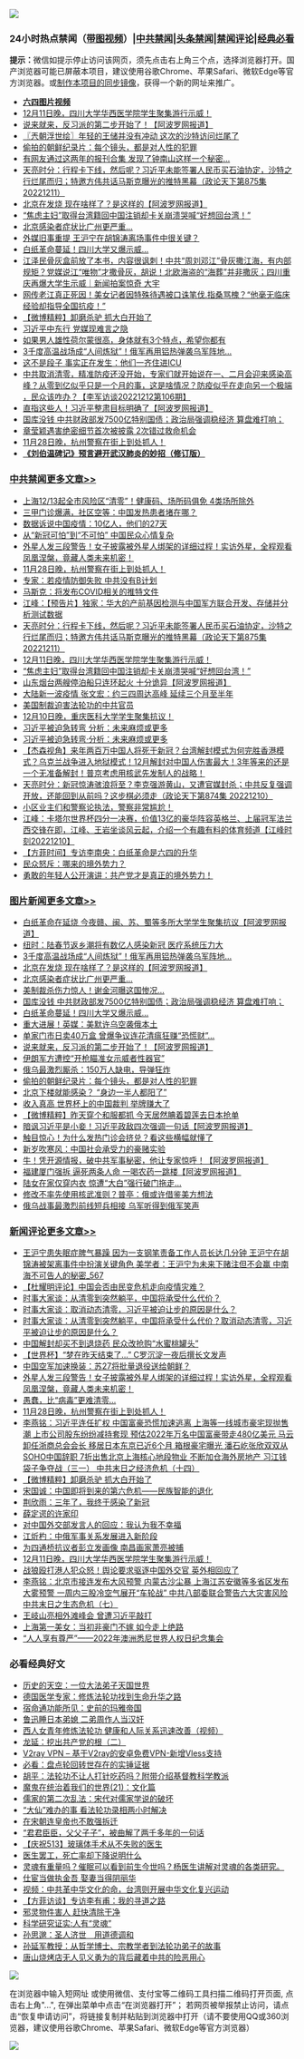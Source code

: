 ![](https://raw.githubusercontent.com/jsvpn/jsproxy/dev/64photo/fqnews-qr.jpg)

<div id="tt">
<h3>24小时热点禁闻（<a href="https://aaa.v2dns.tk/?QAjUl=BgRp5UNKRn&T5Vk=fPVH&Q59Ab=WxGE" target="_blank">带图视频</a>）|<a href="#%E4%B8%AD%E5%85%B1%E7%A6%81%E9%97%BB%E6%9B%B4%E5%A4%9A%E6%96%87%E7%AB%A0">中共禁闻</a>|<a href="#%E5%9B%BE%E7%89%87%E6%96%B0%E9%97%BB%E6%9B%B4%E5%A4%9A%E6%96%87%E7%AB%A0">头条禁闻</a>|<a href="#%E6%96%B0%E9%97%BB%E8%AF%84%E8%AE%BA%E6%9B%B4%E5%A4%9A%E6%96%87%E7%AB%A0">禁闻评论|<a href="#%E5%BF%85%E7%9C%8B%E7%BB%8F%E5%85%B8%E5%A5%BD%E6%96%87">经典必看</a></h3>
<div><b>提示：</b>微信如提示停止访问该网页，须先点击右上角三个点，选择浏览器打开。国产浏览器可能已屏蔽本项目，建议使用谷歌Chrome、苹果Safari、微软Edge等官方浏览器。或<a href="%E5%88%B6%E4%BD%9Cgit%E7%A6%81%E9%97%BB%E9%95%9C%E5%83%8F.md">制作本项目的同步镜像</a>，获得一个新的网址来推广。</div>
<ul>
<li><b><a href="http://d2.v2rss.gq/64.mp4" target="_blank">六四图片视频</a></b></li>
<li><a href="/comments/20221212/1822414.md">12月11日晚，四川大学华西医学院学生聚集游行示威！</a></li>
<li><a href="/topimagenews/20221212/1822470.md">说来就来，反习派的第二步开始了！【阿波罗网报道】</a></li>
<li><a href="/ssgc/20221212/1822404.md">〖兲朝浮世绘〗年轻的王储并没有冲动 这次的沙特访问烂尾了</a></li>
<li><a href="/topimagenews/20221212/1822428.md">偷拍的朝鲜纪录片：每个镜头，都是对人性的犯罪</a></li>
<li><a href="/cnnews/20221212/1822444.md">有网友通过这两年的报刊合集 发现了钟南山这样一个秘密…</a></li>
<li><a href="/cbnews/20221212/1822451.md">天亮时分：行程卡下线，然后呢？习近平未能签署人民币买石油协定，沙特之行烂尾而归；特邀方伟共话马斯克曝光的推特黑幕（政论天下第875集 20221211）</a></li>
<li><a href="/topimagenews/20221212/1822574.md">北京在发烧 现在啥样了？是这样的【阿波罗网报道】</a></li>
<li><a href="/cbnews/20221212/1822400.md">“焦虑主妇”取得台湾籍回中国注销却卡关崩溃哭喊“好想回台湾！”</a></li>
<li><a href="/topimagenews/20221212/1822542.md">北京感染者症状比广州更严重…</a></li>
<li><a href="/baitai/20221212/1822463.md">外媒旧事重提 王沪宁在胡锦涛离场事件中很关键？</a></li>
<li><a href="/topimagenews/20221212/1822532.md">白纸革命蔓延！四川大学又爆示威…</a></li>
<li><a href="/sohnews/20221212/1822614.md">江泽民骨灰盒前放了本书，内容很讽刺！中共“周刘邓江”骨灰撒江海，有内部规矩？党媒说江“唯物”才撒骨灰，胡说！北欧海盗的“海葬”并非撒灰；四川重庆再爆大学生示威｜新闻拍案惊奇 大宇</a></li>
<li><a href="/sohnews/20221212/1822629.md">网传老江真正死因！美女记者因特殊待遇被口诛笔伐.指桑骂槐？“他毫无临床经验却指导全国抗疫！”</a></li>
<li><a href="/comments/20221212/1822513.md">【微博精粹】卸磨杀驴 抓大白开始了</a></li>
<li><a href="/ssgc/20221212/1822534.md">习近平中东行 党媒现难言之隐</a></li>
<li><a href="/health/20221212/1822452.md">如果男人雄性荷尔蒙很高，身体就有3个特点，希望你都有</a></li>
<li><a href="/topimagenews/20221212/1822575.md">3千度高温战场成“人间炼狱”！俄军再用铝热弹袭乌军阵地…</a></li>
<li><a href="/cnnews/20221212/1822445.md">这不是段子 事实正在发生：他们一齐住进ICU</a></li>
<li><a href="/sohnews/20221212/1822554.md">中共取消清零，精准防疫还没开始，专家们就开始说在一、二月会迎来感染高峰？从零到亿似乎只是一个月的事，这是啥情况？防疫似乎在走向另一个极端 ，民众该咋办？【李军访谈20221212第106期】</a></li>
<li><a href="/cnnews/20221212/1822485.md">直指这些人！习近平整肃目标明确了【阿波罗网报道】</a></li>
<li><a href="/topimagenews/20221212/1822533.md">国库没钱 中共财政部发7500亿特别国债；政治局强调稳经济 算盘难打响；</a></li>
<li><a href="/cnnews/20221212/1822638.md">章莹颖遇害绝密细节首次被披露 2次错过救命机会</a></li>
<li><a href="/comments/20221212/1822555.md">11月28日晚，杭州警察在街上到处抓人！</a></li>
<li><b><a href="/comments/20200207/1272816.md" target="_blank">《刘伯温碑记》预言避开武汉肺炎的妙招（修订版）</a></b></li>
</ul>
</div>

<div class="catlist">
<h3><a href="/cbnews/" target="_blank">中共禁闻</a><span><a href="/cbnews/" target="_blank" rel="nofollow">更多文章>></a></span></h3>
<ul>
<li><a href="/cbnews/20221213/1822743.md" target="_blank">上海12/13起全市风险区“清零”！健康码、场所码俱免 4类场所除外</a></li>
<li><a href="/cbnews/20221212/1822652.md" target="_blank">三甲门诊爆满，社区空等：中国发热患者堵在哪？</a></li>
<li><a href="/cbnews/20221212/1822636.md" target="_blank">数据诉说中国疫情：10亿人，他们的27天</a></li>
<li><a href="/cbnews/20221212/1822630.md" target="_blank">从“新冠可怕”到“不可怕” 中国民众心情复杂</a></li>
<li><a href="/comments/20221212/1822626.md" target="_blank">外星人发三段警告！女子披露被外星人绑架的详细过程！实访外星，全程观看凤凰涅槃，竟藏人类未来机密！</a></li>
<li><a href="/comments/20221212/1822555.md" target="_blank">11月28日晚，杭州警察在街上到处抓人！</a></li>
<li><a href="/cbnews/20221212/1822528.md" target="_blank">专家：若疫情防御失败 中共没有B计划</a></li>
<li><a href="/cbnews/20221212/1822523.md" target="_blank">马斯克：将发布COVID相关的推特文件</a></li>
<li><a href="/cbnews/20221212/1822519.md" target="_blank">江峰：【预告片】独家：华大的产前基因检测与中国军方联合开发、存储并分析测试数据</a></li>
<li><a href="/cbnews/20221212/1822451.md" target="_blank">天亮时分：行程卡下线，然后呢？习近平未能签署人民币买石油协定，沙特之行烂尾而归；特邀方伟共话马斯克曝光的推特黑幕（政论天下第875集 20221211）</a></li>
<li><a href="/comments/20221212/1822414.md" target="_blank">12月11日晚，四川大学华西医学院学生聚集游行示威！</a></li>
<li><a href="/cbnews/20221212/1822400.md" target="_blank">“焦虑主妇”取得台湾籍回中国注销却卡关崩溃哭喊“好想回台湾！”</a></li>
<li><a href="/cbnews/20221212/1822399.md" target="_blank">山东烟台两艘停泊船只连环起火 十分诡异【阿波罗网报道】</a></li>
<li><a href="/cbnews/20221212/1822393.md" target="_blank">大陆新一波疫情 张文宏：约三四周达高峰 延续三个月至半年</a></li>
<li><a href="/cbnews/20221211/1822322.md" target="_blank">美国制裁迫害法轮功的中共官员</a></li>
<li><a href="/comments/20221211/1822289.md" target="_blank">12月10日晚，重庆医科大学学生聚集抗议！</a></li>
<li><a href="/cbnews/20221211/1822276.md" target="_blank">习近平被迫急转弯 分析：未来麻烦或更多</a></li>
<li><a href="/cbnews/20221211/1822263.md" target="_blank">习近平被迫急转弯·分析：未来麻烦或更多</a></li>
<li><a href="/comments/20221211/1822255.md" target="_blank">【杰森视角】来年两百万中国人将死于新冠？台湾解封模式为何完胜香港模式？乌克兰战争进入地狱模式！12月解封对中国人伤害最大！3年等来的还是一个无准备解封！普京考虑用核武先发制人的战略！</a></li>
<li><a href="/cbnews/20221211/1822229.md" target="_blank">天亮时分：新冠惊涛骇浪将至？李克强游黄山，又遭官媒封杀；中共反复强调开放，还能回到从前吗？这步棋必须走（政论天下第874集 20221210）</a></li>
<li><a href="/comments/20221211/1822150.md" target="_blank">小区业主们和警察论执法，警察非常尴尬！</a></li>
<li><a href="/cbnews/20221211/1822145.md" target="_blank">江峰：卡塔尔世界杯四分一决赛，价值13亿的豪华阵容英格兰、上届冠军法兰西交锋在即，江峰、王岩坐谈风云起，介绍一个有趣有料的体育频道【江峰时刻20221210】</a></li>
<li><a href="/comments/20221211/1822135.md" target="_blank">【方菲时间】专访李南央：白纸革命是六四的升华</a></li>
<li><a href="/comments/20221211/1822127.md" target="_blank">民众怒斥：哪来的境外势力？</a></li>
<li><a href="/comments/20221211/1822111.md" target="_blank">勇敢的年轻人公开演讲：共产党才是真正的境外势力！</a></li>

</ul>
</div>
<div class="catlist">
<h3><a href="/topimagenews/" target="_blank">图片新闻</a><span><a href="/topimagenews/" target="_blank" rel="nofollow">更多文章>></a></span></h3>
<ul>
<li><a href="/topimagenews/20221213/1822752.md" target="_blank">白纸革命在延烧 今夜赣、闽、苏、蜀等多所大学学生聚集抗议【阿波罗网报道】</a></li>
<li><a href="/topimagenews/20221213/1822708.md" target="_blank">纽时：陆春节返乡潮将有数亿人感染新冠 医疗系统压力大</a></li>
<li><a href="/topimagenews/20221212/1822575.md" target="_blank">3千度高温战场成“人间炼狱”！俄军再用铝热弹袭乌军阵地…</a></li>
<li><a href="/topimagenews/20221212/1822574.md" target="_blank">北京在发烧 现在啥样了？是这样的【阿波罗网报道】</a></li>
<li><a href="/topimagenews/20221212/1822542.md" target="_blank">北京感染者症状比广州更严重…</a></li>
<li><a href="/topimagenews/20221212/1822536.md" target="_blank">美制裁杀伤力惊人！谢金河曝这国惨况…</a></li>
<li><a href="/topimagenews/20221212/1822533.md" target="_blank">国库没钱 中共财政部发7500亿特别国债；政治局强调稳经济 算盘难打响；</a></li>
<li><a href="/topimagenews/20221212/1822532.md" target="_blank">白纸革命蔓延！四川大学又爆示威…</a></li>
<li><a href="/topimagenews/20221212/1822525.md" target="_blank">重大进展！英媒：美默许乌空袭俄本土</a></li>
<li><a href="/topimagenews/20221212/1822501.md" target="_blank">单家门市日卖40万盒 曾爆争议连花清瘟狂赚“恐慌财”…</a></li>
<li><a href="/topimagenews/20221212/1822470.md" target="_blank">说来就来，反习派的第二步开始了！【阿波罗网报道】</a></li>
<li><a href="/topimagenews/20221212/1822469.md" target="_blank">伊朗军方遭控“开枪瞄准女示威者性器官”</a></li>
<li><a href="/topimagenews/20221212/1822467.md" target="_blank">俄乌最激烈厮杀：150万人缺电，导弹狂炸</a></li>
<li><a href="/topimagenews/20221212/1822428.md" target="_blank">偷拍的朝鲜纪录片：每个镜头，都是对人性的犯罪</a></li>
<li><a href="/topimagenews/20221211/1822308.md" target="_blank">北京下楼就能感染？ “身边一半人都阳了”</a></li>
<li><a href="/topimagenews/20221211/1822278.md" target="_blank">收入真高 世界杯上的中国裁判 举牌赚大了</a></li>
<li><a href="/topimagenews/20221211/1822247.md" target="_blank">【微博精粹】昨天穿个和服都抓 今天居然腆着碧莲去日本抢单</a></li>
<li><a href="/topimagenews/20221211/1822240.md" target="_blank">暗讽习近平是小妾！习近平政敌四次强调一句话【阿波罗网报道】</a></li>
<li><a href="/topimagenews/20221211/1822239.md" target="_blank">触目惊心！为什么发热门诊会挤兑？看这些横幅就懂了</a></li>
<li><a href="/topimagenews/20221211/1822238.md" target="_blank">新岁吹寒风：中国社会承受力的豪赌实验</a></li>
<li><a href="/topimagenews/20221211/1822194.md" target="_blank">牛！凭开源情报，破中共军事秘密，他让专家惊呼！【阿波罗网报道】</a></li>
<li><a href="/topimagenews/20221211/1822122.md" target="_blank">福建厦门强拆 逼死两条人命 一喝农药一跳楼【阿波罗网报道】</a></li>
<li><a href="/topimagenews/20221210/1821977.md" target="_blank">陆女在家仅穿内衣 惊遭“大白”强行破门拖走…</a></li>
<li><a href="/topimagenews/20221210/1821965.md" target="_blank">修改不率先使用核武准则？普亭：俄或许借鉴美方想法</a></li>
<li><a href="/topimagenews/20221210/1821961.md" target="_blank">俄乌战事最激烈前线短兵相接 乌军听得到俄军笑声</a></li>

</ul>
</div>
<div class="catlist">
<h3><a href="/comments/" target="_blank">新闻评论</a><span><a href="/comments/" target="_blank" rel="nofollow">更多文章>></a></span></h3>
<ul>
<li><a href="/comments/20221213/1822707.md" target="_blank">王沪宁患失眠症脾气暴躁 因为一支钢笔责备工作人员长达几分钟 王沪宁在胡锦涛被架离事件中扮演关键角色 美学者：王沪宁为未来下赌注但不会赢 中南海不可告人的秘密_567</a></li>
<li><a href="/comments/20221212/1822697.md" target="_blank">【杜耀明评论】中国会否由民变危机走向疫情灾难？</a></li>
<li><a href="/comments/20221212/1822689.md" target="_blank">时事大家谈：从清零到突然躺平，中国将承受什么代价？</a></li>
<li><a href="/comments/20221212/1822688.md" target="_blank">时事大家谈：取消动态清零，习近平被迫让步的原因是什么？</a></li>
<li><a href="/comments/20221212/1822676.md" target="_blank">时事大家谈：从清零到突然躺平，中国将承受什么代价？取消动态清零，习近平被迫让步的原因是什么？</a></li>
<li><a href="/comments/20221212/1822659.md" target="_blank">中国解封却买不到退烧药 民众改抢购“水蜜桃罐头”</a></li>
<li><a href="/comments/20221212/1822658.md" target="_blank">【世界杯】“梦在昨天结束了…” C罗沉淀一夜后撰长文发声</a></li>
<li><a href="/comments/20221212/1822654.md" target="_blank">中国空军加速换装：苏27将批量退役送给朝鲜？</a></li>
<li><a href="/comments/20221212/1822626.md" target="_blank">外星人发三段警告！女子披露被外星人绑架的详细过程！实访外星，全程观看凤凰涅槃，竟藏人类未来机密！</a></li>
<li><a href="/comments/20221212/1822605.md" target="_blank">愚蠢，比“病毒”更难清零…</a></li>
<li><a href="/comments/20221212/1822555.md" target="_blank">11月28日晚，杭州警察在街上到处抓人！</a></li>
<li><a href="/comments/20221212/1822529.md" target="_blank">李燕铭：习近平连任扩权 中国富豪恐慌加速逃离 上海等一线城市豪宅现抛售潮 上市公司股东纷纷减持套现 预估2022年万名中国富豪带走480亿美元 马云卸任浙商总会会长 移居日本东京已近6个月 箱根豪宅曝光 潘石屹张欣双双从SOHO中国辞职 7折出售北京上海核心地段物业 不断加仓海外房地产 习江钱袋子争夺战（三一） 中共末日之经济危机（十四）</a></li>
<li><a href="/comments/20221212/1822513.md" target="_blank">【微博精粹】卸磨杀驴 抓大白开始了</a></li>
<li><a href="/comments/20221212/1822494.md" target="_blank">宋国诚：中国即将到来的第六危机——民族智能的退化</a></li>
<li><a href="/comments/20221212/1822493.md" target="_blank">荆欣雨：三年了，我终于感染了新冠</a></li>
<li><a href="/comments/20221212/1822482.md" target="_blank">薛定谔的许家印</a></li>
<li><a href="/comments/20221212/1822481.md" target="_blank">对中国外交部发言人的回应：我认为我不幸福</a></li>
<li><a href="/comments/20221212/1822457.md" target="_blank">江炘杓：中俄军事关系发展进入新阶段</a></li>
<li><a href="/comments/20221212/1822415.md" target="_blank">为四通桥抗议者彭立发画像 南昌画家萧亮被捕</a></li>
<li><a href="/comments/20221212/1822414.md" target="_blank">12月11日晚，四川大学华西医学院学生聚集游行示威！</a></li>
<li><a href="/comments/20221212/1822386.md" target="_blank">战狼殴打港人犯众怒！舆论要求驱逐中国外交官 英外相回应了</a></li>
<li><a href="/comments/20221212/1822381.md" target="_blank">李燕铭：北京市接连发布大风预警 内蒙古沙尘暴 上海江苏安徽等多省区发布大雾预警 一周内三股冷空气展开“车轮战” 中共八部委联合警告六大灾害风险 中共末日之生态危机（七）</a></li>
<li><a href="/comments/20221212/1822377.md" target="_blank">王岐山亮相外滩峰会 曾遭习近平敲打</a></li>
<li><a href="/comments/20221211/1822347.md" target="_blank">上海第一美女：当初非豪门不嫁 如今走上绝路</a></li>
<li><a href="/comments/20221211/1822346.md" target="_blank">“人人享有尊严”——2022年澳洲悉尼世界人权日纪念集会</a></li>

</ul>
</div>

<div class="catlist">
<h3>必看经典好文</h3>
<ul>
<li><a href="/tculture/20121025/73067.md" target="_blank">历史的天空：一位大法弟子天国世界</a></li>
<li><a href="/comments/20200607/783186.md" target="_blank">德国医学专家：修炼法轮功找到生命升华之路</a></li>
<li><a href="/cbnews/20180711/970353.md" target="_blank">宿命通功能所见：史前的玛雅帝国</a></li>
<li><a href="/comments/20220408/1716379.md" target="_blank">鲁迅睡日本弟媳 二弟周作人当汉奸</a></li>
<li><a href="/comments/20220520/1735217.md" target="_blank">西人女青年修炼法轮功 健康和人际关系迅速改善（视频）</a></li>
<li><a href="/comments/20200928/1404653.md" target="_blank">龙延：挖出共产党的根（二）</a></li>
<li><a href="/comments/20210402/1257608.md" target="_blank">V2ray VPN &#8211; 基于V2ray的安卓免费VPN-新增Vless支持</a></li>
<li><a href="/comments/20211129/1658340.md" target="_blank">必看：盘点轮回转世存在的实锤证据</a></li>
<li><a href="/cbnews/20190215/1081272.md" target="_blank">胡平：法轮功不让人打针吃药吗？附带介绍基督教科学教派</a></li>
<li><a href="/comments/20180802/980476.md" target="_blank">魔鬼在统治着我们的世界(21)：文化篇</a></li>
<li><a href="/tculture/20181126/1037279.md" target="_blank">儒家的第二次乱法：宋代对儒家学说的破坏</a></li>
<li><a href="/cbnews/20210428/1535533.md" target="_blank">“大仙”难办的事  看法轮功录相两小时解决</a></li>
<li><a href="/lifebaike/20200315/1294178.md" target="_blank">在宋朝连皇帝也不敢强拆迁</a></li>
<li><a href="/comments/20220728/1764149.md" target="_blank">“君君臣臣，父父子子”，被曲解了两千多年的一句话</a></li>
<li><a href="/cbnews/20210526/1554325.md" target="_blank">【庆祝513】玻璃体手术从不失败的医生</a></li>
<li><a href="/sohnews/20150904/445868.md" target="_blank">医生罢工，死亡率却下降说明什么</a></li>
<li><a href="/bannedvideo/20210915/1623919.md" target="_blank">灵魂有重量吗？催眠可以看到前生今世吗？杨医生讲解对灵魂的各类研究。</a></li>
<li><a href="/lifebaike/20161111/612348.md" target="_blank">仕宦当做执金吾 娶妻当得阴丽华</a></li>
<li><a href="/comments/20220119/1681422.md" target="_blank">视频：中共革中华文化的命，台湾则开展中华文化复兴运动</a></li>
<li><a href="/comments/20210804/1600181.md" target="_blank">【方菲访谈】专访李有甫：我的寻道之路</a></li>
<li><a href="/cbnews/20220508/1730049.md" target="_blank">邪灵物件害人 赶快清除干净</a></li>
<li><a href="/cnnews/20220202/1686894.md" target="_blank">科学研究证实:人有“灵魂”</a></li>
<li><a href="/comments/20210216/1488350.md" target="_blank">孙思邈：圣人济世　用道德调和</a></li>
<li><a href="/comments/20210629/1576797.md" target="_blank">孙延军教授：从哲学博士、宗教学者到法轮功弟子的故事</a></li>
<li><a href="/cbnews/20220615/1745823.md" target="_blank">唐山烧烤店无人见义勇为的背后藏着中共的险恶用心</a></li>

</ul>
</div>

![](https://raw.githubusercontent.com/jsvpn/jsproxy/dev/64photo/fqnews-qr.jpg)

在浏览器中输入短网址 或使用微信、支付宝等二维码工具扫描二维码打开页面, 点击右上角"...", 在弹出菜单中点击“在浏览器打开”； 若网页被举报禁止访问，请点击“恢复申请访问”，将链接复制并粘贴到浏览器中打开（请不要使用QQ或360浏览器，建议使用谷歌Chrome、苹果Safari、微软Edge等官方浏览器）

![](https://raw.githubusercontent.com/jsvpn/jsproxy/dev/64photo/wx.jpg)